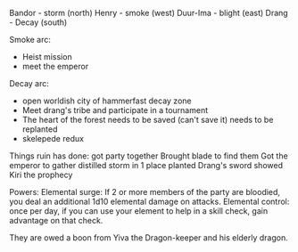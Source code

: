 
Bandor - storm (north)
Henry - smoke (west)
Duur-Ima - blight (east)
Drang - Decay (south)


Smoke arc:
- Heist mission
- meet the emperor

Decay arc:
- open worldish city of hammerfast decay zone
- Meet drang's tribe and participate in a tournament
- The heart of the forest needs to be saved (can't save it) needs to be replanted
- skelepede redux


Things ruin has done:
got party together
Brought blade to find them
Got the emperor to gather distilled storm in 1 place
planted Drang's sword
showed Kiri the prophecy

Powers:
Elemental surge: If 2 or more members of the party are bloodied, you deal an additional 1d10 elemental damage on attacks.
Elemental control: once per day, if you can use your element to help in a skill check, gain advantage on that check.

They are owed a boon from Yiva the Dragon-keeper and his elderly dragon.